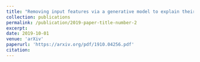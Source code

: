 ```yaml
---
title: "Removing input features via a generative model to explain their attributions to classifier’s decisions"
collection: publications
permalink: /publication/2019-paper-title-number-2
excerpt:
date: 2019-10-01
venue: 'arXiv'
paperurl: 'https://arxiv.org/pdf/1910.04256.pdf'
citation:
---
```


<!-- [Download paper here](https://arxiv.org/pdf/1910.04256.pdf) -->